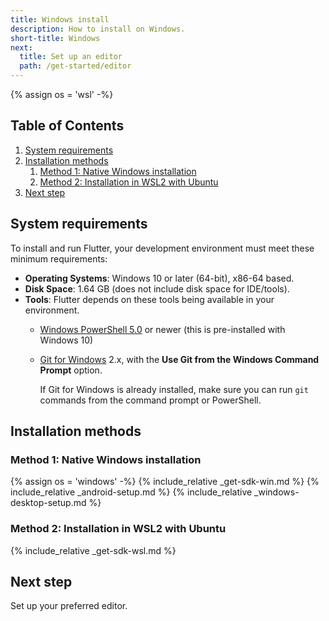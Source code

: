 ```yaml
---
title: Windows install
description: How to install on Windows.
short-title: Windows
next:
  title: Set up an editor
  path: /get-started/editor
---
```


{% assign os = 'wsl' -%}

## Table of Contents
1. [System requirements](#system-requirements)
2. [Installation methods](#installation-methods)
    1. [Method 1: Native Windows installation](#method-1-native-windows-installation)
    2. [Method 2: Installation in WSL2 with Ubuntu](#method-2-installation-in-wsl2-with-ubuntu)
3. [Next step](#next-step)

## System requirements

To install and run Flutter, your development environment must meet these minimum requirements:

- **Operating Systems**: Windows 10 or later (64-bit), x86-64 based.
- **Disk Space**: 1.64 GB (does not include disk space for IDE/tools).
- **Tools**: Flutter depends on these tools being available in your environment.
  - [Windows PowerShell 5.0][] or newer (this is pre-installed with Windows 10)
  - [Git for Windows][] 2.x, with the
    **Use Git from the Windows Command Prompt** option.

     If Git for Windows is already installed,
     make sure you can run `git` commands from the
     command prompt or PowerShell.

<a name="installation-methods"></a>
## Installation methods

<a name="method-1-native-windows-installation"></a>
### Method 1: Native Windows installation

{% assign os = 'windows' -%}
{% include_relative _get-sdk-win.md %}
{% include_relative _android-setup.md %}
{% include_relative _windows-desktop-setup.md %}

<a name="method-2-installation-in-wsl2-with-ubuntu"></a>
### Method 2: Installation in WSL2 with Ubuntu


{% include_relative _get-sdk-wsl.md %}

<a name="next-step"></a>
## Next step

Set up your preferred editor.

[Git for Windows]: https://git-scm.com/download/win
[Windows PowerShell 5.0]: https://docs.microsoft.com/en-us/powershell/scripting/install/installing-windows-powershell
